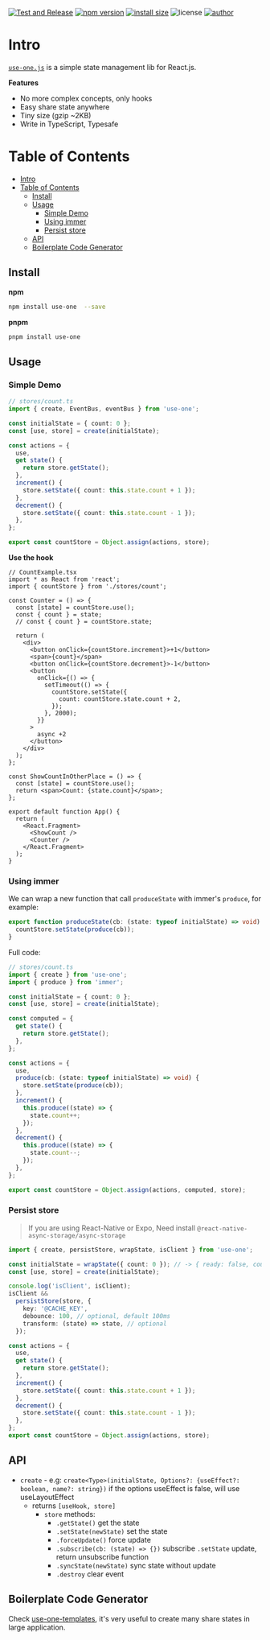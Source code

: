 [![Test and Release](https://github.com/suhaotian/use-one/actions/workflows/test-release.yml/badge.svg)](https://github.com/suhaotian/use-one/actions/workflows/test-release.yml)
[![npm version](https://badgen.net/npm/v/use-one?color=green)](https://www.npmjs.com/package/use-one)
[![install size](https://packagephobia.com/badge?p=use-one@latest)](https://packagephobia.com/result?p=use-one@latest)
![license](https://badgen.net/npm/license/use-one?color=green)
[![author](https://badgen.net/badge/icon/Made%20by%20suhaotian?icon=github&label&color=black&labelColor=black)](https://github.com/suhaotian)

# Intro

[`use-one.js`](/) is a simple state management lib for React.js.

**Features**

- No more complex concepts, only hooks
- Easy share state anywhere
- Tiny size (gzip ~2KB)
- Write in TypeScript, Typesafe

# Table of Contents

- [Intro](#intro)
- [Table of Contents](#table-of-contents)
  - [Install](#install)
  - [Usage](#usage)
    - [Simple Demo](#simple-demo)
    - [Using immer](#using-immer)
    - [Persist store](#persist-store)
  - [API](#api)
  - [Boilerplate Code Generator](#boilerplate-code-generator)

## Install

**npm**

```bash
npm install use-one  --save
```

**pnpm**

```bash
pnpm install use-one
```

## Usage

### Simple Demo

```ts
// stores/count.ts
import { create, EventBus, eventBus } from 'use-one';

const initialState = { count: 0 };
const [use, store] = create(initialState);

const actions = {
  use,
  get state() {
    return store.getState();
  },
  increment() {
    store.setState({ count: this.state.count + 1 });
  },
  decrement() {
    store.setState({ count: this.state.count - 1 });
  },
};

export const countStore = Object.assign(actions, store);
```

**Use the hook**

```tsx
// CountExample.tsx
import * as React from 'react';
import { countStore } from './stores/count';

const Counter = () => {
  const [state] = countStore.use();
  const { count } = state;
  // const { count } = countStore.state;

  return (
    <div>
      <button onClick={countStore.increment}>+1</button>
      <span>{count}</span>
      <button onClick={countStore.decrement}>-1</button>
      <button
        onClick={() => {
          setTimeout(() => {
            countStore.setState({
              count: countStore.state.count + 2,
            });
          }, 2000);
        }}
      >
        async +2
      </button>
    </div>
  );
};

const ShowCountInOtherPlace = () => {
  const [state] = countStore.use();
  return <span>Count: {state.count}</span>;
};

export default function App() {
  return (
    <React.Fragment>
      <ShowCount />
      <Counter />
    </React.Fragment>
  );
}
```

### Using immer

We can wrap a new function that call `produceState` with immer's `produce`, for example:

```ts
export function produceState(cb: (state: typeof initialState) => void) {
  countStore.setState(produce(cb));
}
```

Full code:

```ts
// stores/count.ts
import { create } from 'use-one';
import { produce } from 'immer';

const initialState = { count: 0 };
const [use, store] = create(initialState);

const computed = {
  get state() {
    return store.getState();
  },
};

const actions = {
  use,
  produce(cb: (state: typeof initialState) => void) {
    store.setState(produce(cb));
  },
  increment() {
    this.produce((state) => {
      state.count++;
    });
  },
  decrement() {
    this.produce((state) => {
      state.count--;
    });
  },
};

export const countStore = Object.assign(actions, computed, store);
```

### Persist store

> If you are using React-Native or Expo, Need install `@react-native-async-storage/async-storage`

```ts
import { create, persistStore, wrapState, isClient } from 'use-one';

const initialState = wrapState({ count: 0 }); // -> { ready: false, count: 0 }
const [use, store] = create(initialState);

console.log('isClient', isClient);
isClient &&
  persistStore(store, {
    key: '@CACHE_KEY',
    debounce: 100, // optional, default 100ms
    transform: (state) => state, // optional
  });

const actions = {
  use,
  get state() {
    return store.getState();
  },
  increment() {
    store.setState({ count: this.state.count + 1 });
  },
  decrement() {
    store.setState({ count: this.state.count - 1 });
  },
};
export const countStore = Object.assign(actions, store);
```

## API

- `create` - e.g: `create<Type>(initialState, Options?: {useEffect?: boolean, name?: string})`
  if the options useEffect is false, will use useLayoutEffect
  - returns `[useHook, store]`
    - `store` methods:
      - `.getState()` get the state
      - `.setState(newState)` set the state
      - `.forceUpdate()` force update
      - `.subscribe(cb: (state) => {})` subscribe `.setState` update, return unsubscribe function
      - `.syncState(newState)` sync state without update
      - `.destroy` clear event

## Boilerplate Code Generator

Check [use-one-templates](https://github.com/suhaotian/use-one-templates), it's very useful to create many share states in large application.

